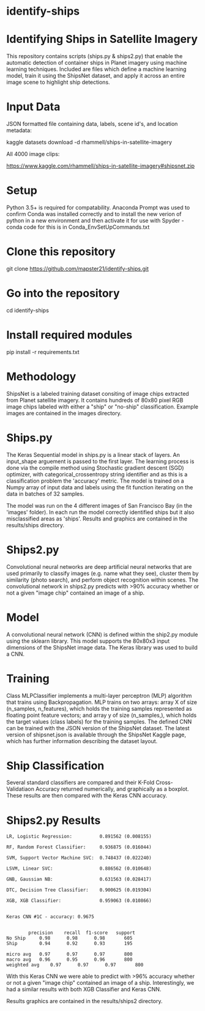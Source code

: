# identify-ships
# Identifying Ships in Satellite Imagery
This repository contains scripts (ships.py & ships2.py) that enable the automatic detection of container ships in Planet imagery using machine learning techniques. Included are files which define a machine learning model, train it using the ShipsNet dataset, and apply it across an entire image scene to highlight ship detections.

# Input Data
JSON formatted file containing data, labels, scene id's, and location metadata:

kaggle datasets download -d rhammell/ships-in-satellite-imagery

All 4000 image clips:

https://www.kaggle.com/rhammell/ships-in-satellite-imagery#shipsnet.zip

# Setup
Python 3.5+ is required for compatability. Anaconda Prompt was used to confirm Conda was installed correctly and to install the new verion of python in a new environment and then activate it for use with Spyder - conda code for this is in Conda_EnvSetUpCommands.txt

# Clone this repository
git clone https://github.com/mapster21/identify-ships.git

# Go into the repository
cd identify-ships

# Install required modules
pip install -r requirements.txt

# Methodology
ShipsNet is a labeled training dataset consiting of image chips extracted from Planet satellite imagery. It contains hundreds of 80x80 pixel RGB image chips labeled with either a "ship" or "no-ship" classification. Example images are contained in the images directory.

# Ships.py
The Keras Sequential model in ships.py is a linear stack of layers. An input_shape arguement is passed to the first layer. The learning process is done via the compile method using Stochastic gradient descent (SGD) optimizer, with categorical_crossentropy string identifier and as this is a classification problem the 'accuracy' metric. The model is trained on a Numpy array of input data and labels using the fit function iterating on the data in batches of 32 samples.

The model was run on the 4 different images of San Francisco Bay (in the 'images' folder). In each run the model correctly identified ships but it also misclassified areas as 'ships'. Results and graphics are contained in the results/ships directory.

# Ships2.py
Convolutional neural networks are deep artificial neural networks that are used primarily to classify images (e.g. name what they see), cluster them by similarity (photo search), and perform object recognition within scenes. The convolutional network in ships2.py 	predicts with >90% accuracy whether or not a given "image chip" contained an image of a ship.

# Model
A convolutional neural network (CNN) is defined within the ship2.py module using the sklearn library. This model supports the 80x80x3 	input dimensions of the ShipsNet image data. The Keras library was used to build a CNN.

# Training
Class MLPClassifier implements a multi-layer perceptron (MLP) algorithm that trains using Backpropagation. MLP trains on two arrays: array X of size (n_samples, n_features), which holds the training samples represented as floating point feature vectors; and array y of size (n_samples,), which holds the target values (class labels) for the training samples. The defined CNN can be trained with the JSON version of the ShipsNet dataset. The latest version of shipsnet.json is available through the ShipsNet Kaggle page, which has further information describing the dataset layout.

# Ship Classification
Several standard classifiers are compared and their K-Fold Cross-Validatiaon Accuracy returned numerically, and graphically as a boxplot. These results are then compared with the Keras CNN accuracy.

# Ships2.py Results
	LR, Logistic Regression:          0.891562 (0.008155)

	RF, Random Forest Classifier:     0.936875 (0.016044)

	SVM, Support Vector Machine SVC:  0.748437 (0.022240)

	LSVM, Linear SVC:                 0.886562 (0.010648)

	GNB, Gaussian NB:                 0.631563 (0.028417)

	DTC, Decision Tree Classifier:    0.900625 (0.019304)

	XGB, XGB Classifier:              0.959063 (0.010866)


	Keras CNN #1C - accuracy: 0.9675 


			precision    recall  f1-score   support
	No Ship		0.98      0.98      0.98       605
	Ship		0.94      0.92      0.93       195
					 
	micro avg	0.97      0.97      0.97       800
	macro avg	0.96      0.95      0.96       800
	weighted avg	0.97      0.97      0.97       800

With this Keras CNN we were able to predict with >96% accuracy whether or not a given "image chip" contained an image of a ship. 	Interestingly, we had a similar results with both XGB Classifier and Keras CNN.

Results graphics are contained in the results/ships2 directory.
